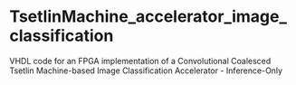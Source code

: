 # TsetlinMachine_accelerator_image_classification
 VHDL code for an FPGA implementation of a Convolutional Coalesced Tsetlin Machine-based Image Classification Accelerator - Inference-Only
